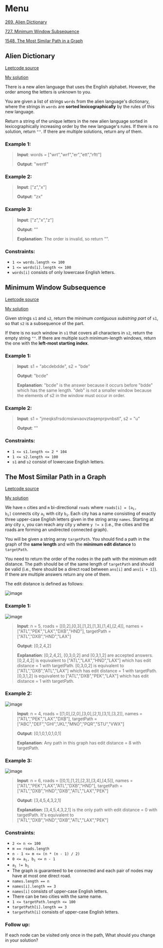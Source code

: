 # Menu
[269. Alien Dictionary](#alien-dictionary)

[727. Minimum Window Subsequence](#minimum-window-subsequence)

[1548. The Most Similar Path in a Graph](#the-most-similar-path-in-a-graph)

## Alien Dictionary
 <!--- Problem statement ---> 
[Leetcode source](https://leetcode.com/problems/alien-dictionary)

[My solution](https://github.com/troublerocket/leetcode/blob/main/Premium/269.%20Alien%20Dictionary.java)

There is a new alien language that uses the English alphabet. However, the order among the letters is unknown to you.

You are given a list of strings `words` from the alien language's dictionary, where the strings in `words` are 
**sorted lexicographically** by the rules of this new language.

Return a string of the unique letters in the new alien language sorted in lexicographically increasing order by the new language's rules. If there is no solution, return `""`. If there are multiple solutions, return any of them.

### Example 1:
> **Input**: words = ["wrt","wrf","er","ett","rftt"]
> 
>**Output**: "wertf"

### Example 2:
> **Input**: ["z","x"]
> 
>**Output**: "zx"

### Example 3:
> **Input**: ["z","x","z"]
> 
>**Output**: ""
> 
>**Explanation**: The order is invalid, so return "".
 
### Constraints:
 <!--- Conditions and constraints ---> 

- `1 <= words.length <= 100`
- `1 <= words[i].length <= 100`
- `words[i]` consists of only lowercase English letters.


## Minimum Window Subsequence
[Leetcode source](https://leetcode.com/problems/minimum-window-subsequence/)

[My solution](https://github.com/troublerocket/leetcode/blob/main/Premium/727.%20Minimum%20Window%20Subsequence.java)

Given strings `s1` and `s2`, return the minimum _contiguous substring part_ of `s1`, so that `s2` is a subsequence of the part.

If there is no such window in `s1` that covers all characters in `s2`, return the empty string `""`. If there are multiple such minimum-length windows, return the one with the **left-most starting index**.

### Example 1:
> **Input**: s1 = "abcdebdde", s2 = "bde"
> 
> **Output**: "bcde"
> 
> **Explanation**: 
"bcde" is the answer because it occurs before "bdde" which has the same length.
"deb" is not a smaller window because the elements of s2 in the window must occur in order.
### Example 2:
> **Input**: s1 = "jmeqksfrsdcmsiwvaovztaqenprpvnbstl", s2 = "u"
> 
> **Output**: ""
 

### Constraints:
- `1 <= s1.length <= 2 * 104`
- `1 <= s2.length <= 100`
- `s1` and `s2` consist of lowercase English letters.



## The Most Similar Path in a Graph
[Leetcode source](https://leetcode.com/problems/the-most-similar-path-in-a-graph/)

[My solution](https://github.com/troublerocket/leetcode/blob/main/Premium/1548.%20The%20Most%20Similar%20Path%20in%20a%20Graph.java)

We have `n` cities and `m` bi-directional `roads` where <code>roads[i] = [a<sub>i</sub>, b<sub>i</sub>]</code> connects city <code>a<sub>i</sub></code> with city <code>b<sub>i</sub></code>. Each city has a name consisting of exactly three upper-case English letters given in the string array `names`. Starting at any city `x`, you can reach any city `y` where `y != x` (i.e., the cities and the roads are forming an undirected connected graph).

You will be given a string array `targetPath`. You should find a path in the graph of the **same length** and with the **minimum edit distance** to `targetPath`.

You need to return the order of the nodes in the path with the minimum edit distance. The path should be of the same length of `targetPath` and should be valid (i.e., there should be a direct road between `ans[i]` and `ans[i + 1]`). If there are multiple answers return any one of them.

The edit distance is defined as follows:

![image](https://github.com/troublerocket/leetcode/assets/43049572/c2dca1c3-e295-43b0-8c2d-00da7799d78b)

### Example 1:
![image](https://github.com/troublerocket/leetcode/assets/43049572/b14de740-ece6-45ce-95c4-ec65a7105206)
> **Input**: n = 5, roads = [[0,2],[0,3],[1,2],[1,3],[1,4],[2,4]], names = ["ATL","PEK","LAX","DXB","HND"], targetPath = ["ATL","DXB","HND","LAX"]
> 
>**Output**: [0,2,4,2]
> 
>**Explanation**: [0,2,4,2], [0,3,0,2] and [0,3,1,2] are accepted answers.
[0,2,4,2] is equivalent to ["ATL","LAX","HND","LAX"] which has edit distance = 1 with targetPath.
[0,3,0,2] is equivalent to ["ATL","DXB","ATL","LAX"] which has edit distance = 1 with targetPath.
[0,3,1,2] is equivalent to ["ATL","DXB","PEK","LAX"] which has edit distance = 1 with targetPath.

### Example 2:
![image](https://github.com/troublerocket/leetcode/assets/43049572/0f34f8a1-8eb0-40c3-9466-17cfcf56b77c)
> **Input**: n = 4, roads = [[1,0],[2,0],[3,0],[2,1],[3,1],[3,2]], names = ["ATL","PEK","LAX","DXB"], targetPath = ["ABC","DEF","GHI","JKL","MNO","PQR","STU","VWX"]
> 
>**Output**: [0,1,0,1,0,1,0,1]
> 
>**Explanation**: Any path in this graph has edit distance = 8 with targetPath.

### Example 3:
![image](https://github.com/troublerocket/leetcode/assets/43049572/b98a3ebe-aba1-4d99-9e37-ecd2d83fb0ef)

> **Input**: n = 6, roads = [[0,1],[1,2],[2,3],[3,4],[4,5]], names = ["ATL","PEK","LAX","ATL","DXB","HND"], targetPath = ["ATL","DXB","HND","DXB","ATL","LAX","PEK"]
> 
>**Output**: [3,4,5,4,3,2,1]
> 
>**Explanation**: [3,4,5,4,3,2,1] is the only path with edit distance = 0 with targetPath.
It's equivalent to ["ATL","DXB","HND","DXB","ATL","LAX","PEK"]
 
### Constraints:
 <!--- Conditions and constraints ---> 

- `2 <= n <= 100`
- `m == roads.length`
- `n - 1 <= m <= (n * (n - 1) / 2)`
- <code>0 <= a<sub>i</sub>, b<sub>i</sub> <= n - 1</code>
- <code>a<sub>i</sub> != b<sub>i</sub></code>
- The graph is guaranteed to be connected and each pair of nodes may have at most one direct road.
- `names.length == n`
- `names[i].length == 3`
- `names[i]` consists of upper-case English letters.
- There can be two cities with the same name.
- `1 <= targetPath.length <= 100`
- `targetPath[i].length == 3`
- `targetPath[i]` consists of upper-case English letters.

### Follow up: 
If each node can be visited only once in the path, What should you change in your solution?

